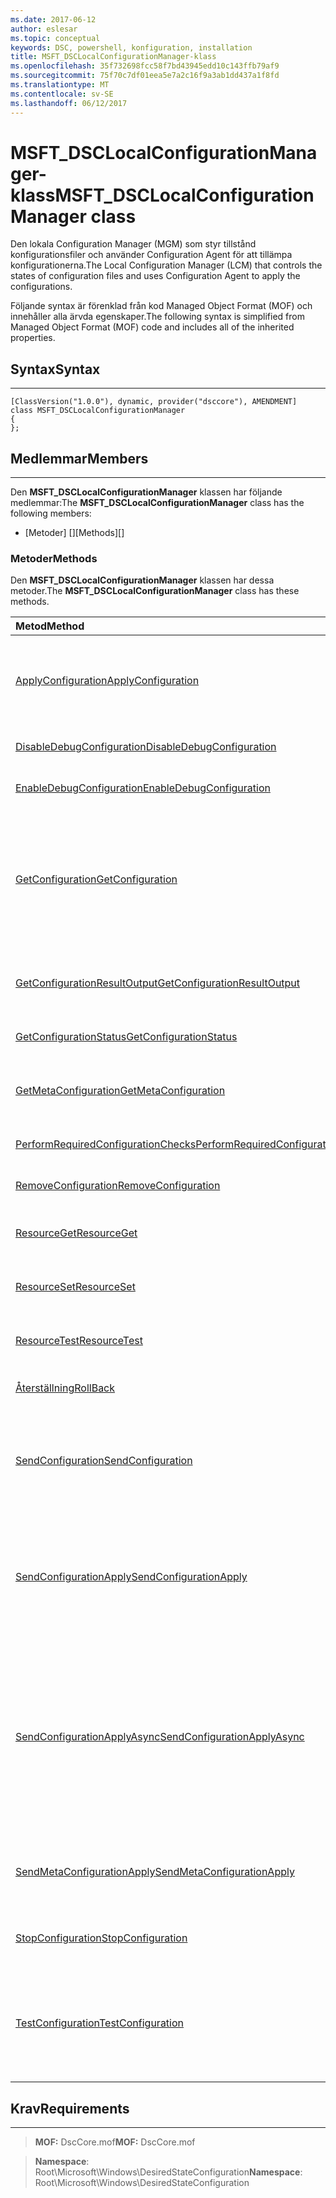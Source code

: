 ```yaml
---
ms.date: 2017-06-12
author: eslesar
ms.topic: conceptual
keywords: DSC, powershell, konfiguration, installation
title: MSFT_DSCLocalConfigurationManager-klass
ms.openlocfilehash: 35f732698fcc58f7bd43945edd10c143ffb79af9
ms.sourcegitcommit: 75f70c7df01eea5e7a2c16f9a3ab1dd437a1f8fd
ms.translationtype: MT
ms.contentlocale: sv-SE
ms.lasthandoff: 06/12/2017
---
```

# <a name="msftdsclocalconfigurationmanager-class"></a><span data-ttu-id="879d2-103">MSFT_DSCLocalConfigurationManager-klass</span><span class="sxs-lookup"><span data-stu-id="879d2-103">MSFT_DSCLocalConfigurationManager class</span></span>

<span data-ttu-id="879d2-104">Den lokala Configuration Manager (MGM) som styr tillstånd konfigurationsfiler och använder Configuration Agent för att tillämpa konfigurationerna.</span><span class="sxs-lookup"><span data-stu-id="879d2-104">The Local Configuration Manager (LCM) that controls the states of configuration files and uses Configuration Agent to apply the configurations.</span></span>

<span data-ttu-id="879d2-105">Följande syntax är förenklad från kod Managed Object Format (MOF) och innehåller alla ärvda egenskaper.</span><span class="sxs-lookup"><span data-stu-id="879d2-105">The following syntax is simplified from Managed Object Format (MOF) code and includes all of the inherited properties.</span></span>

## <a name="syntax"></a><span data-ttu-id="879d2-106">Syntax</span><span class="sxs-lookup"><span data-stu-id="879d2-106">Syntax</span></span>
------

``` syntax
[ClassVersion("1.0.0"), dynamic, provider("dsccore"), AMENDMENT]
class MSFT_DSCLocalConfigurationManager
{
};
```

## <a name="members"></a><span data-ttu-id="879d2-107">Medlemmar</span><span class="sxs-lookup"><span data-stu-id="879d2-107">Members</span></span>
-------

<span data-ttu-id="879d2-108">Den **MSFT_DSCLocalConfigurationManager** klassen har följande medlemmar:</span><span class="sxs-lookup"><span data-stu-id="879d2-108">The **MSFT_DSCLocalConfigurationManager** class has the following members:</span></span>

-   <span data-ttu-id="879d2-109">[Metoder] []</span><span class="sxs-lookup"><span data-stu-id="879d2-109">[Methods][]</span></span>

### <a name="methods"></a><span data-ttu-id="879d2-110">Metoder</span><span class="sxs-lookup"><span data-stu-id="879d2-110">Methods</span></span>

<span data-ttu-id="879d2-111">Den **MSFT_DSCLocalConfigurationManager** klassen har dessa metoder.</span><span class="sxs-lookup"><span data-stu-id="879d2-111">The **MSFT_DSCLocalConfigurationManager** class has these methods.</span></span>

|<span data-ttu-id="879d2-112">Metod</span><span class="sxs-lookup"><span data-stu-id="879d2-112">Method</span></span> |<span data-ttu-id="879d2-113">Beskrivning</span><span class="sxs-lookup"><span data-stu-id="879d2-113">Description</span></span> |
|:--- |:---|
| [<span data-ttu-id="879d2-114">ApplyConfiguration</span><span class="sxs-lookup"><span data-stu-id="879d2-114">ApplyConfiguration</span></span>](msft-dsclocalconfigurationmanager-applyconfiguration.md)| <span data-ttu-id="879d2-115">Använder Configuration Agent för att använda den konfiguration som är i vänteläge.</span><span class="sxs-lookup"><span data-stu-id="879d2-115">Uses the Configuration Agent to apply the configuration that is pending.</span></span>| 
| [<span data-ttu-id="879d2-116">DisableDebugConfiguration</span><span class="sxs-lookup"><span data-stu-id="879d2-116">DisableDebugConfiguration</span></span>](msft-dsclocalconfigurationmanager-disabledebugconfiguration.md)| <span data-ttu-id="879d2-117">Inaktiverar felsökning av DSC-resurs.</span><span class="sxs-lookup"><span data-stu-id="879d2-117">Disables DSC resource debugging.</span></span>| 
| [<span data-ttu-id="879d2-118">EnableDebugConfiguration</span><span class="sxs-lookup"><span data-stu-id="879d2-118">EnableDebugConfiguration</span></span>](msft-dsclocalconfigurationmanager-enabledebugconfiguration.md)| <span data-ttu-id="879d2-119">Aktiverar felsökning av DSC-resurs.</span><span class="sxs-lookup"><span data-stu-id="879d2-119">Enables DSC resource debugging.</span></span>| 
| [<span data-ttu-id="879d2-120">GetConfiguration</span><span class="sxs-lookup"><span data-stu-id="879d2-120">GetConfiguration</span></span>](msft-dsclocalconfigurationmanager-getconfiguration.md)| <span data-ttu-id="879d2-121">Skickar konfiguration dokumentet till hanterade noder och använder den **hämta** metod för att tillämpa konfigurationen Configuration Agent.</span><span class="sxs-lookup"><span data-stu-id="879d2-121">Sends the configuration document to the managed node and uses the **Get** method of the Configuration Agent to apply the configuration.</span></span>| 
| [<span data-ttu-id="879d2-122">GetConfigurationResultOutput</span><span class="sxs-lookup"><span data-stu-id="879d2-122">GetConfigurationResultOutput</span></span>](msft-dsclocalconfigurationmanager-getconfigurationresultoutput.md)| <span data-ttu-id="879d2-123">Hämtar Configuration Agent utdata som är relaterade till ett visst jobb.</span><span class="sxs-lookup"><span data-stu-id="879d2-123">Gets the Configuration Agent output relating to a specific job.</span></span>| 
| [<span data-ttu-id="879d2-124">GetConfigurationStatus</span><span class="sxs-lookup"><span data-stu-id="879d2-124">GetConfigurationStatus</span></span>](msft-dsclocalconfigurationmanager-getconfigurationstatus.md)| <span data-ttu-id="879d2-125">Hämta statushistorik konfiguration.</span><span class="sxs-lookup"><span data-stu-id="879d2-125">Get the configuration status history.</span></span>| 
| [<span data-ttu-id="879d2-126">GetMetaConfiguration</span><span class="sxs-lookup"><span data-stu-id="879d2-126">GetMetaConfiguration</span></span>](msft-dsclocalconfigurationmanager-getmetaconfiguration.md)| <span data-ttu-id="879d2-127">Hämtar MGM inställningarna som används för att styra Configuration Agent.</span><span class="sxs-lookup"><span data-stu-id="879d2-127">Gets the LCM settings that are used to control Configuration Agent.</span></span>| 
| [<span data-ttu-id="879d2-128">PerformRequiredConfigurationChecks</span><span class="sxs-lookup"><span data-stu-id="879d2-128">PerformRequiredConfigurationChecks</span></span>](msft-dsclocalconfigurationmanager-performrequiredconfigurationchecks.md)| <span data-ttu-id="879d2-129">Startar en konsekvenskontroll.</span><span class="sxs-lookup"><span data-stu-id="879d2-129">Starts the consistency check.</span></span>| 
| [<span data-ttu-id="879d2-130">RemoveConfiguration</span><span class="sxs-lookup"><span data-stu-id="879d2-130">RemoveConfiguration</span></span>](msft-dsclocalconfigurationmanager-removeconfiguration.md)| <span data-ttu-id="879d2-131">Tar bort konfigurationsfilerna.</span><span class="sxs-lookup"><span data-stu-id="879d2-131">Removes the configuration files.</span></span>| 
| [<span data-ttu-id="879d2-132">ResourceGet</span><span class="sxs-lookup"><span data-stu-id="879d2-132">ResourceGet</span></span>](msft-dsclocalconfigurationmanager-resourceget.md)| <span data-ttu-id="879d2-133">Direkt anropar den **hämta** metoden för en DSC-resurs.</span><span class="sxs-lookup"><span data-stu-id="879d2-133">Directly calls the **Get** method of a DSC resource.</span></span>| 
| [<span data-ttu-id="879d2-134">ResourceSet</span><span class="sxs-lookup"><span data-stu-id="879d2-134">ResourceSet</span></span>](msft-dsclocalconfigurationmanager-resourceset.md)| <span data-ttu-id="879d2-135">Direkt anropar den **ange** metoden för en DSC-resurs.</span><span class="sxs-lookup"><span data-stu-id="879d2-135">Directly calls the **Set** method of a DSC resource.</span></span>| 
| [<span data-ttu-id="879d2-136">ResourceTest</span><span class="sxs-lookup"><span data-stu-id="879d2-136">ResourceTest</span></span>](msft-dsclocalconfigurationmanager-resourcetest.md)| <span data-ttu-id="879d2-137">Direkt anropar den **Test** metoden för en DSC-resurs.</span><span class="sxs-lookup"><span data-stu-id="879d2-137">Directly calls the **Test** method of a DSC resource.</span></span>| 
| [<span data-ttu-id="879d2-138">Återställning</span><span class="sxs-lookup"><span data-stu-id="879d2-138">RollBack</span></span>](msft-dsclocalconfigurationmanager-rollback.md)| <span data-ttu-id="879d2-139">Samlar tillbaka till en tidigare konfiguration.</span><span class="sxs-lookup"><span data-stu-id="879d2-139">Rolls back to a previous configuration.</span></span>| 
| [<span data-ttu-id="879d2-140">SendConfiguration</span><span class="sxs-lookup"><span data-stu-id="879d2-140">SendConfiguration</span></span>](msft-dsclocalconfigurationmanager-sendconfiguration.md)| <span data-ttu-id="879d2-141">Skickar konfiguration dokumentet till noden hanterade och sparar den som en väntande ändring.</span><span class="sxs-lookup"><span data-stu-id="879d2-141">Sends the configuration document to the managed node and saves it as a pending change.</span></span>| 
| [<span data-ttu-id="879d2-142">SendConfigurationApply</span><span class="sxs-lookup"><span data-stu-id="879d2-142">SendConfigurationApply</span></span>](msft-dsclocalconfigurationmanager-sendconfigurationapply.md)| <span data-ttu-id="879d2-143">Skickar konfiguration dokumentet till noden hanterade används Configuration Agent för att tillämpa konfigurationen.</span><span class="sxs-lookup"><span data-stu-id="879d2-143">Sends the configuration document to the managed node and uses the Configuration Agent to apply the configuration.</span></span>| 
| [<span data-ttu-id="879d2-144">SendConfigurationApplyAsync</span><span class="sxs-lookup"><span data-stu-id="879d2-144">SendConfigurationApplyAsync</span></span>](msft-dsclocalconfigurationmanager-sendconfigurationapplyasync.md)| <span data-ttu-id="879d2-145">Skicka konfiguration dokumentet till hanterade noder och börja använda Configuration Agent för att tillämpa konfigurationen.</span><span class="sxs-lookup"><span data-stu-id="879d2-145">Send the configuration document to the managed node and start using the Configuration Agent to apply the configuration.</span></span> <span data-ttu-id="879d2-146">Använd GetConfigurationResultOutput för att hämta resultatet utdata.</span><span class="sxs-lookup"><span data-stu-id="879d2-146">Use GetConfigurationResultOutput to retrieve result output.</span></span>| 
| [<span data-ttu-id="879d2-147">SendMetaConfigurationApply</span><span class="sxs-lookup"><span data-stu-id="879d2-147">SendMetaConfigurationApply</span></span>](msft-dsclocalconfigurationmanager-sendmetaconfigurationapply.md)| <span data-ttu-id="879d2-148">Anger MGM inställningarna som används för att styra Configuration Agent.</span><span class="sxs-lookup"><span data-stu-id="879d2-148">Sets the LCM settings that are used to control the Configuration Agent.</span></span>| 
| [<span data-ttu-id="879d2-149">StopConfiguration</span><span class="sxs-lookup"><span data-stu-id="879d2-149">StopConfiguration</span></span>](msft-dsclocalconfigurationmanager-stopconfiguration.md)| <span data-ttu-id="879d2-150">Stoppar den konfiguration som pågår.</span><span class="sxs-lookup"><span data-stu-id="879d2-150">Stops the configuration that is in progress.</span></span>| 
| [<span data-ttu-id="879d2-151">TestConfiguration</span><span class="sxs-lookup"><span data-stu-id="879d2-151">TestConfiguration</span></span>](msft-dsclocalconfigurationmanager-testconfiguration.md)| <span data-ttu-id="879d2-152">Skickar konfiguration dokumentet till hanterade noder och verifierar den aktuella konfigurationen mot dokumentet.</span><span class="sxs-lookup"><span data-stu-id="879d2-152">Sends the configuration document to the managed node and verifies the current configuration against the document.</span></span>| 



 

## <a name="requirements"></a><span data-ttu-id="879d2-153">Krav</span><span class="sxs-lookup"><span data-stu-id="879d2-153">Requirements</span></span>
------------
><span data-ttu-id="879d2-154">**MOF:** DscCore.mof</span><span class="sxs-lookup"><span data-stu-id="879d2-154">**MOF:** DscCore.mof</span></span>

><span data-ttu-id="879d2-155">**Namespace**: Root\Microsoft\Windows\DesiredStateConfiguration</span><span class="sxs-lookup"><span data-stu-id="879d2-155">**Namespace**: Root\Microsoft\Windows\DesiredStateConfiguration</span></span>



 

 



